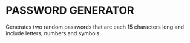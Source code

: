 # PASSWORD GENERATOR

Generates two random passwords that are each 15 characters long and include letters, numbers and symbols.